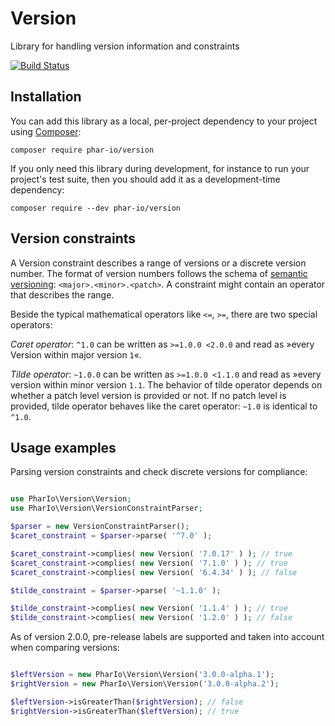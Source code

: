 # Version

Library for handling version information and constraints

[![Build Status](https://travis-ci.org/phar-io/version.svg?branch=master)](https://travis-ci.org/phar-io/version)

## Installation

You can add this library as a local, per-project dependency to your project using [Composer](https://getcomposer.org/):

    composer require phar-io/version

If you only need this library during development, for instance to run your project's test suite, then you should add it
as a development-time dependency:

    composer require --dev phar-io/version

## Version constraints

A Version constraint describes a range of versions or a discrete version number. The format of version numbers follows
the schema of [semantic versioning](http://semver.org): `<major>.<minor>.<patch>`. A constraint might contain an
operator that describes the range.

Beside the typical mathematical operators like `<=`, `>=`, there are two special operators:

*Caret operator*: `^1.0`
can be written as `>=1.0.0 <2.0.0` and read as »every Version within major version `1`«.

*Tilde operator*: `~1.0.0`
can be written as `>=1.0.0 <1.1.0` and read as »every version within minor version `1.1`. The behavior of tilde operator
depends on whether a patch level version is provided or not. If no patch level is provided, tilde operator behaves like
the caret operator: `~1.0` is identical to `^1.0`.

## Usage examples

Parsing version constraints and check discrete versions for compliance:

```php

use PharIo\Version\Version;
use PharIo\Version\VersionConstraintParser;

$parser = new VersionConstraintParser();
$caret_constraint = $parser->parse( '^7.0' );

$caret_constraint->complies( new Version( '7.0.17' ) ); // true
$caret_constraint->complies( new Version( '7.1.0' ) ); // true
$caret_constraint->complies( new Version( '6.4.34' ) ); // false

$tilde_constraint = $parser->parse( '~1.1.0' );

$tilde_constraint->complies( new Version( '1.1.4' ) ); // true
$tilde_constraint->complies( new Version( '1.2.0' ) ); // false
```

As of version 2.0.0, pre-release labels are supported and taken into account when comparing versions:

```php

$leftVersion = new PharIo\Version\Version('3.0.0-alpha.1');
$rightVersion = new PharIo\Version\Version('3.0.0-alpha.2');

$leftVersion->isGreaterThan($rightVersion); // false
$rightVersion->isGreaterThan($leftVersion); // true

``` 
